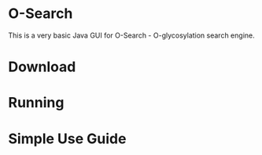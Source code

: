 # O-Search

This is a very basic Java GUI for O-Search - O-glycosylation search engine.

# Download

# Running

# Simple Use Guide
